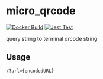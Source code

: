 # micro_qrcode

[![Docker Build](https://github.com/8128-33550336/micro_qrcode/actions/workflows/build.yml/badge.svg?event=push)](https://github.com/8128-33550336/micro_qrcode/actions/workflows/build.yml)
[![Jest Test](https://github.com/8128-33550336/micro_qrcode/actions/workflows/test.yml/badge.svg?event=push)](https://github.com/8128-33550336/micro_qrcode/actions/workflows/test.yml)

query string to terminal qrcode string  

## Usage
`/?url={encodedURL}`

